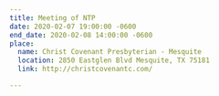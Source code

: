 ```yaml
---
title: Meeting of NTP
date: 2020-02-07 19:00:00 -0600
end_date: 2020-02-08 14:00:00 -0600
place:
  name: Christ Covenant Presbyterian - Mesquite
  location: 2850 Eastglen Blvd Mesquite, TX 75181
  link: http://christcovenantc.com/

---
```

